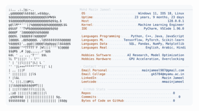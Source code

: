<picture>
  <source srcset="https://raw.githubusercontent.com/mmazinjameel/mmazinjameel/main/dark_mode.svg?v=1756361759" media="(prefers-color-scheme: dark)">
  <img src="https://raw.githubusercontent.com/mmazinjameel/mmazinjameel/main/light_mode.svg?v=1756361759">
</picture>
